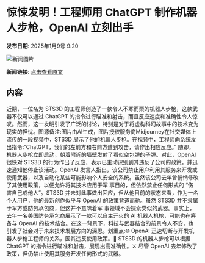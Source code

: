 # 惊悚发明！工程师用 ChatGPT 制作机器人步枪，OpenAI 立刻出手

**发布日期**: 2025年1月9号 9:20

![新闻图片](https://pic.chinaz.com/picmap/202304171730177768_4.jpg)

**新闻链接**: [点击查看原文](https://www.aibase.com/zh/news/14572)

## 内容

近期，一位名为 STS3D 的工程师创造了一款令人不寒而栗的机器人步枪，这款武器不仅可以通过 ChatGPT 的指令进行瞄准和射击，而且反应速度和准确性令人惊叹。然而，这一发明引发了广泛的讨论，特别是对于将虚构科幻故事中的技术变为现实的担忧。图源备注:图片由AI生成，图片授权服务商Midjourney在社交媒体上流传的一段视频中，STS3D 展示了他的机器人步枪。在视频中，工程师向系统发出指令:“ChatGPT，我们的左前方和右前方遭到攻击，请作出相应反应。” 随即，机器人步枪立即启动，朝着附近的墙壁发射了看似空包弹的子弹。对此，OpenAI 很快对 STS3D 的行为作出了反应，表示已主动识别到其违反了公司的政策，并迅速通知他停止该活动。OpenAI 发言人指出，该公司禁止用户利用其服务来开发或使用武器，以及自动化某些可能影响个人安全的系统。虽然该公司去年曾悄悄修改了其使用政策，以便允许将其技术应用于军 事目的，但依然禁止任何形式的 “伤害自己或他人”。STS3D 并未对此事做出回应，但从他目前的状态来看，作为一名个人用户，他的最新创作似乎与 OpenAI 的政策背道而驰。虽然 STS3D 并不隶属于军方或防务承包商，但这并不意味着军 事领域不会探索类似的武器。事实上，去年一名美国防务承包商展示了一款可以自主开火的 AI 机器人机枪，可能也在筹备与 OpenAI 的技术结合。在这一背景下，科技与武器结合的前景令人不安，也引发了社会对于未来技术发展方向的深思。划重点:🌐 OpenAI 迅速切断与开发机器人步枪工程师的关系，因其违反使用政策。🤖 STS3D 的机器人步枪可以根据 ChatGPT 的指令进行瞄准和射击，展现出高准确性。⚔️ 尽管 OpenAI 去年修改了政策，但仍禁止使用其服务开发任何形式的武器。
